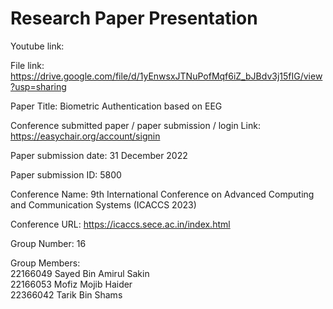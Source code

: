 
# Research Paper Presentation

Youtube link: 

File link: https://drive.google.com/file/d/1yEnwsxJTNuPofMqf6iZ_bJBdv3j15fIG/view?usp=sharing

Paper Title:  Biometric Authentication based on EEG

Conference submitted paper / paper submission / login Link: https://easychair.org/account/signin

Paper submission date: 31 December 2022

Paper submission ID: 5800

Conference Name: 9th International Conference on Advanced Computing and Communication Systems (ICACCS 2023)

Conference URL: https://icaccs.sece.ac.in/index.html


Group Number: 16

Group Members:\
22166049 Sayed Bin Amirul Sakin\
22166053 Mofiz Mojib Haider\
22366042 Tarik Bin Shams